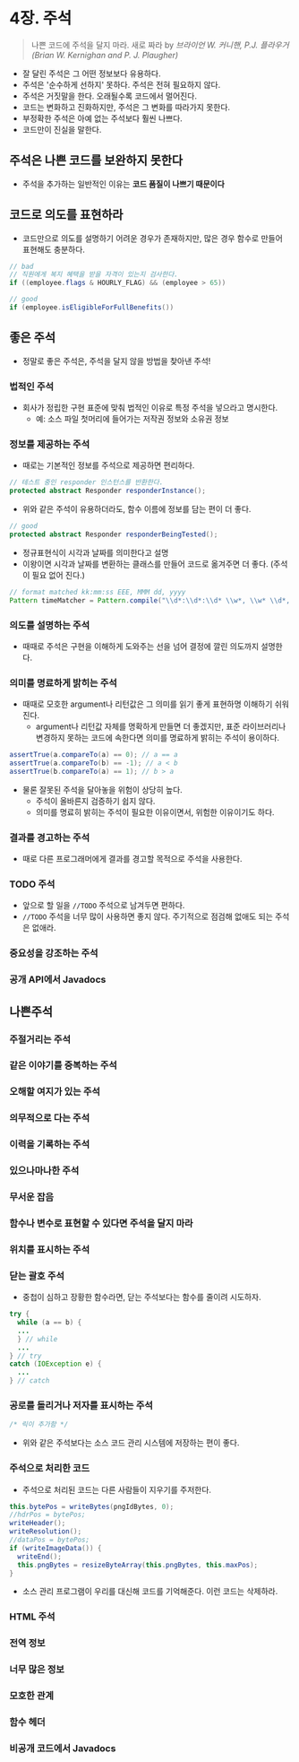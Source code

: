 # 4장. 주석

 > 나쁜 코드에 주석을 달지 마라. 새로 짜라 by *브라이언 W. 커니핸, P.J. 플라우거(Brian W. Kernighan and P. J. Plaugher)*

- 잘 달린 주석은 그 어떤 정보보다 유용하다.
- 주석은 '순수하게 선하지' 못하다. 주석은 전혀 필요하지 않다.
- 주석은 거짓말을 한다. 오래될수록 코드에서 멀어진다.
- 코드는 변화하고 진화하지만, 주석은 그 변화를 따라가지 못한다.
- 부정확한 주석은 아예 없는 주석보다 훨씬 나쁘다.
- 코드만이 진실을 말한다.

## 주석은 나쁜 코드를 보완하지 못한다

- 주석을 추가하는 일반적인 이유는 **코드 품질이 나쁘기 때문이다**

## 코드로 의도를 표현하라

- 코드만으로 의도를 설명하기 어려운 경우가 존재하지만, 많은 경우 함수로 만들어 표현해도 충분하다.

```java
// bad
// 직원에게 복지 혜택을 받을 자격이 있는지 검사한다.
if ((employee.flags & HOURLY_FLAG) && (employee > 65))
```

```java
// good
if (employee.isEligibleForFullBenefits())
```

## 좋은 주석

- 정말로 좋은 주석은, 주석을 달지 않을 방법을 찾아낸 주석!

### 법적인 주석

- 회사가 정립한 구현 표준에 맞춰 법적인 이유로 특정 주석을 넣으라고 명시한다.
  - 예: 소스 파일 첫머리에 들어가는 저작권 정보와 소유권 정보

### 정보를 제공하는 주석

- 때로는 기본적인 정보를 주석으로 제공하면 편리하다.

```java
// 테스트 중인 responder 인스턴스를 반환한다.
protected abstract Responder responderInstance();
```

- 위와 같은 주석이 유용하더라도, 함수 이름에 정보를 담는 편이 더 좋다.

```java
// good
protected abstract Responder responderBeingTested();
```

- 정규표현식이 시각과 날짜를 의미한다고 설명
- 이왕이면 시각과 날짜를 변환하는 클래스를 만들어 코드로 옮겨주면 더 좋다. (주석이 필요 없어 진다.)

```java
// format matched kk:mm:ss EEE, MMM dd, yyyy
Pattern timeMatcher = Pattern.compile("\\d*:\\d*:\\d* \\w*, \\w* \\d*, \\d*");
```

### 의도를 설명하는 주석

- 때때로 주석은 구현을 이해하게 도와주는 선을 넘어 결정에 깔린 의도까지 설명한다.

### 의미를 명료하게 밝히는 주석

- 때때로 모호한 argument나 리턴값은 그 의미를 읽기 좋게 표현하명 이해하기 쉬워진다.
  - argument나 리턴값 자체를 명확하게 만들면 더 좋겠지만, 표준 라이브러리나 변경하지 못하는 코드에 속한다면 의미를 명료하게 밝히는 주석이 용이하다.

```java
assertTrue(a.compareTo(a) == 0); // a == a
assertTrue(a.compareTo(b) == -1); // a < b
assertTrue(b.compareTo(a) == 1); // b > a
```

- 물론 잘못된 주석을 달아놓을 위험이 상당히 높다.
  - 주석이 올바른지 검증하기 쉽지 않다.
  - 의미를 명료히 밝히는 주석이 필요한 이유이면서, 위험한 이유이기도 하다.

### 결과를 경고하는 주석

- 때로 다른 프로그래머에게 결과를 경고할 목적으로 주석을 사용한다.

### TODO 주석

- 앞으로 할 일을 `//TODO` 주석으로 남겨두면 편하다.
- `//TODO` 주석을 너무 많이 사용하면 좋지 않다. 주기적으로 점검해 없애도 되는 주석은 없애라.

### 중요성을 강조하는 주석

### 공개 API에서 Javadocs

## 나쁜주석

### 주절거리는 주석

### 같은 이야기를 중복하는 주석

### 오해할 여지가 있는 주석

### 의무적으로 다는 주석

### 이력을 기록하는 주석

### 있으나마나한 주석

### 무서운 잡음

### 함수나 변수로 표현할 수 있다면 주석을 달지 마라

### 위치를 표시하는 주석

### 닫는 괄호 주석

- 중첩이 심하고 장황한 함수라면, 닫는 주석보다는 함수를 줄이려 시도하자.

```java
try {
  while (a == b) {
  ...
  } // while
  ...
} // try
catch (IOException e) {
  ...
} // catch
```

### 공로를 돌리거나 저자를 표시하는 주석

```java
/* 릭이 추가함 */
```

- 위와 같은 주석보다는 소스 코드 관리 시스템에 저장하는 편이 좋다.

### 주석으로 처리한 코드

- 주석으로 처리된 코드는 다른 사람들이 지우기를 주저한다.

```java
this.bytePos = writeBytes(pngIdBytes, 0);
//hdrPos = bytePos;
writeHeader();
writeResolution();
//dataPos = bytePos;
if (writeImageData()) {
  writeEnd();
  this.pngBytes = resizeByteArray(this.pngBytes, this.maxPos);
}
```

- 소스 관리 프로그램이 우리를 대신해 코드를 기억해준다. 이런 코드는 삭제하라.

### HTML 주석

### 전역 정보

### 너무 많은 정보

### 모호한 관계

### 함수 헤더

### 비공개 코드에서 Javadocs
